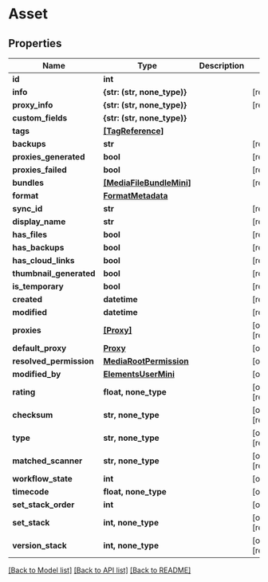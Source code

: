 # Asset


## Properties

Name | Type | Description | Notes
------------ | ------------- | ------------- | -------------
**id** | **int** |  | 
**info** | **{str: (str, none_type)}** |  | [readonly] 
**proxy_info** | **{str: (str, none_type)}** |  | [readonly] 
**custom_fields** | **{str: (str, none_type)}** |  | 
**tags** | [**[TagReference]**](TagReference.md) |  | 
**backups** | **str** |  | [readonly] 
**proxies_generated** | **bool** |  | [readonly] 
**proxies_failed** | **bool** |  | [readonly] 
**bundles** | [**[MediaFileBundleMini]**](MediaFileBundleMini.md) |  | [readonly] 
**format** | [**FormatMetadata**](FormatMetadata.md) |  | 
**sync_id** | **str** |  | [readonly] 
**display_name** | **str** |  | [readonly] 
**has_files** | **bool** |  | [readonly] 
**has_backups** | **bool** |  | [readonly] 
**has_cloud_links** | **bool** |  | [readonly] 
**thumbnail_generated** | **bool** |  | [readonly] 
**is_temporary** | **bool** |  | [readonly] 
**created** | **datetime** |  | [readonly] 
**modified** | **datetime** |  | [readonly] 
**proxies** | [**[Proxy]**](Proxy.md) |  | [optional] [readonly] 
**default_proxy** | [**Proxy**](Proxy.md) |  | [optional] 
**resolved_permission** | [**MediaRootPermission**](MediaRootPermission.md) |  | [optional] 
**modified_by** | [**ElementsUserMini**](ElementsUserMini.md) |  | [optional] 
**rating** | **float, none_type** |  | [optional] [readonly] 
**checksum** | **str, none_type** |  | [optional] [readonly] 
**type** | **str, none_type** |  | [optional] [readonly] 
**matched_scanner** | **str, none_type** |  | [optional] [readonly] 
**workflow_state** | **int** |  | [optional] 
**timecode** | **float, none_type** |  | [optional] 
**set_stack_order** | **int** |  | [optional] 
**set_stack** | **int, none_type** |  | [optional] [readonly] 
**version_stack** | **int, none_type** |  | [optional] [readonly] 

[[Back to Model list]](../#documentation-for-models) [[Back to API list]](../#documentation-for-api-endpoints) [[Back to README]](../)


